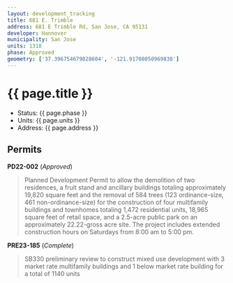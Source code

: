 ```yaml
---
layout: development_tracking
title: 681 E. Trimble
address: 681 E Trimble Rd, San Jose, CA 95131
developer: Hannover
municipality: San Jose
units: 1318
phase: Approved
geometry: ['37.396754679028604', '-121.91708050969838']
---
```

# {{ page.title }}
- Status: {{ page.phase }}
- Units: {{ page.units }}
- Address: {{ page.address }}

## Permits
**PD22-002** (*Approved*)
>Planned Development Permit to allow the demolition of two residences, a fruit stand and ancillary buildings totaling approximately 19,820 square feet and the removal of 584 trees (123 ordinance-size, 461 non-ordinance-size) for the construction of four multifamily buildings and townhomes totaling 1,472 residential units, 18,965 square feet of retail space, and a 2.5-acre public park on an approximately 22.22-gross acre site. The project includes extended construction hours on Saturdays from 8:00 am to 5:00 pm.

**PRE23-185** (*Complete*)
>SB330 preliminary review to construct mixed use development with 3 market rate multifamily buildings and 1 below market rate building for a total of 1140 units